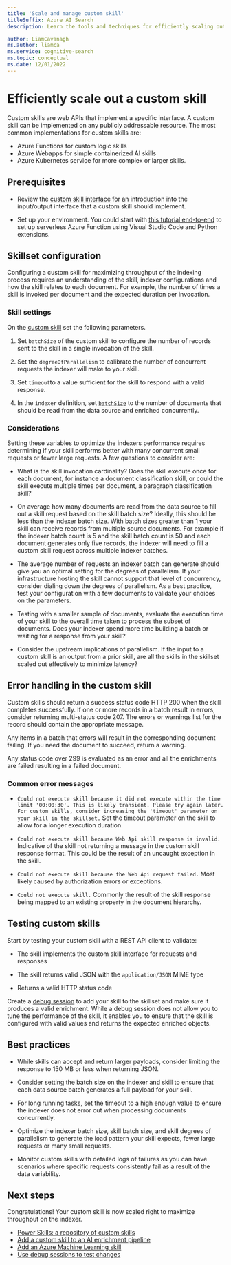 ```yaml
---
title: 'Scale and manage custom skill'
titleSuffix: Azure AI Search
description: Learn the tools and techniques for efficiently scaling out a custom skill for maximum throughput. Custom skills invoke custom AI models or logic that you can add to an AI-enriched indexing pipeline in Azure AI Search.

author: LiamCavanagh
ms.author: liamca
ms.service: cognitive-search
ms.topic: conceptual
ms.date: 12/01/2022
---
```


# Efficiently scale out a custom skill

Custom skills are web APIs that implement a specific interface. A custom skill can be implemented on any publicly addressable resource. The most common implementations for custom skills are:
* Azure Functions for custom logic skills
* Azure Webapps for simple containerized AI skills
* Azure Kubernetes service for more complex or larger skills.

## Prerequisites

+ Review the [custom skill interface](cognitive-search-custom-skill-interface.md) for an introduction into the input/output interface that a custom skill should implement.

+ Set up your environment. You could start with [this tutorial end-to-end](../azure-functions/create-first-function-vs-code-python.md) to set up serverless Azure Function using Visual Studio Code and Python extensions.

## Skillset configuration

Configuring a custom skill for maximizing throughput of the indexing process requires an understanding of the skill, indexer configurations and how the skill relates to each document. For example, the number of times a skill is invoked per document and the expected duration per invocation.

### Skill settings

On the [custom skill](cognitive-search-custom-skill-web-api.md) set the following parameters.

1. Set `batchSize` of the custom skill to configure the number of records sent to the skill in a single invocation of the skill.

2. Set the `degreeOfParallelism` to calibrate the number of concurrent requests the indexer will make to your skill.

3. Set `timeout`to a value sufficient for the skill to respond with a valid response.

4. In the `indexer` definition, set [`batchSize`](/rest/api/searchservice/create-indexer#indexer-parameters) to the number of documents that should be read from the data source and enriched concurrently.

### Considerations

Setting these variables to optimize the indexers performance requires determining if your skill performs better with many concurrent small requests or fewer large requests. A few questions to consider are:

* What is the skill invocation cardinality? Does the skill execute once for each document, for instance a document classification skill, or could the skill execute multiple times per document, a paragraph classification skill?

* On average how many documents are read from the data source to fill out a skill request based on the skill batch size? Ideally, this should be less than the indexer batch size. With batch sizes greater than 1 your skill can receive records from multiple source documents. For example if the indexer batch count is 5 and the skill batch count is 50 and each document generates only five records, the indexer will need to fill a custom skill request across multiple indexer batches.

* The average number of requests an indexer batch can generate should give you an optimal setting for the degrees of parallelism. If your infrastructure hosting the skill cannot support that level of concurrency, consider dialing down the degrees of parallelism. As a best practice, test your configuration with a few documents to validate your choices on the parameters.

* Testing with a smaller sample of documents, evaluate the execution time of your skill to the overall time taken to process the subset of documents. Does your indexer spend more time building a batch or waiting for a response from your skill? 

* Consider the upstream implications of parallelism. If the input to a custom skill is an output from a prior skill, are all the skills in the skillset scaled out effectively to minimize latency?

## Error handling in the custom skill

Custom skills should return a success status code HTTP 200 when the skill completes successfully. If one or more records in a batch result in errors, consider returning multi-status code 207. The errors or warnings list for the record should contain the appropriate message.

Any items in a batch that errors will result in the corresponding document failing. If you need the document to succeed, return a warning.

Any status code over 299 is evaluated as an error and all the enrichments are failed resulting in a failed document. 

### Common error messages

* `Could not execute skill because it did not execute within the time limit '00:00:30'. This is likely transient. Please try again later. For custom skills, consider increasing the 'timeout' parameter on your skill in the skillset.` Set the timeout parameter on the skill to allow for a longer execution duration.

* `Could not execute skill because Web Api skill response is invalid.` Indicative of the skill not returning a message in the custom skill response format. This could be the result of an uncaught exception in the skill.

* `Could not execute skill because the Web Api request failed.` Most likely caused by authorization errors or exceptions.

* `Could not execute skill.` Commonly the result of the skill response being mapped to an existing property in the document hierarchy.

## Testing custom skills

Start by testing your custom skill with a REST API client to validate:

* The skill implements the custom skill interface for requests and responses

* The skill returns valid JSON with the `application/JSON` MIME type

* Returns a valid HTTP status code

Create a [debug session](cognitive-search-debug-session.md) to add your skill to the skillset and make sure it produces a valid enrichment. While a debug session does not allow you to tune the performance of the skill, it enables you to ensure that the skill is configured with valid values and returns the expected enriched objects.

## Best practices

* While skills can accept and return larger payloads, consider limiting the response to 150 MB or less when returning JSON.

* Consider setting the batch size on the indexer and skill to ensure that each data source batch generates a full payload for your skill.

* For long running tasks, set the timeout to a high enough value to ensure the indexer does not error out when processing documents concurrently.

* Optimize the indexer batch size, skill batch size, and skill degrees of parallelism to generate the load pattern your skill expects, fewer large requests or many small requests.

* Monitor custom skills with detailed logs of failures as you can have scenarios where specific requests consistently fail as a result of the data variability.


## Next steps
Congratulations! Your custom skill is now scaled right to maximize throughput on the indexer. 

+ [Power Skills: a repository of custom skills](https://github.com/Azure-Samples/azure-search-power-skills)
+ [Add a custom skill to an AI enrichment pipeline](cognitive-search-custom-skill-interface.md)
+ [Add an Azure Machine Learning skill](./cognitive-search-aml-skill.md)
+ [Use debug sessions to test changes](./cognitive-search-debug-session.md)
